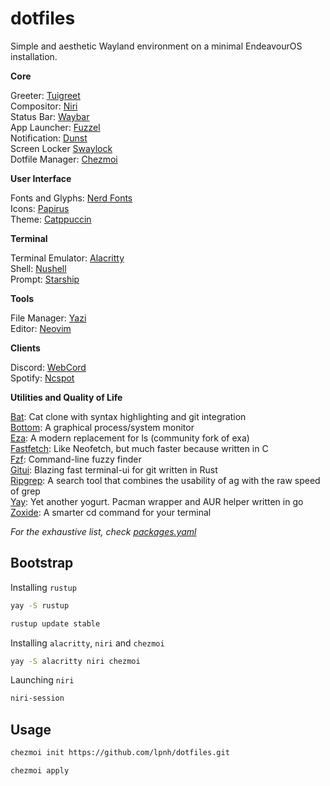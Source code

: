 # dotfiles

Simple and aesthetic Wayland environment on a minimal EndeavourOS installation.

**Core**

Greeter: [Tuigreet](https://github.com/apognu/tuigreet)  
Compositor: [Niri](https://github.com/YaLTeR/niri)  
Status Bar: [Waybar](https://github.com/Alexays/Waybar)  
App Launcher: [Fuzzel](https://codeberg.org/dnkl/fuzzel)  
Notification: [Dunst](https://github.com/dunst-project/dunst)  
Screen Locker [Swaylock](https://github.com/swaywm/swaylock)  
Dotfile Manager: [Chezmoi](https://github.com/twpayne/chezmoi)

**User Interface**

Fonts and Glyphs: [Nerd Fonts](https://github.com/ryanoasis/nerd-fonts)  
Icons: [Papirus](https://github.com/PapirusDevelopmentTeam/papirus-icon-theme)  
Theme: [Catppuccin](https://github.com/catppuccin/catppuccin)

**Terminal**

Terminal Emulator: [Alacritty](https://github.com/alacritty/alacritty)  
Shell: [Nushell](https://github.com/nushell/nushell)  
Prompt: [Starship](https://github.com/starship/starship)

**Tools**

File Manager: [Yazi](https://github.com/sxyazi/yazi)  
Editor: [Neovim](https://github.com/neovim/neovim)

**Clients**

Discord: [WebCord](https://github.com/SpacingBat3/WebCord)  
Spotify: [Ncspot](https://github.com/hrkfdn/ncspot)

**Utilities and Quality of Life**

[Bat](https://github.com/sharkdp/bat): Cat clone with syntax highlighting and
git integration  
[Bottom](https://github.com/ClementTsang/bottom): A graphical process/system
monitor  
[Eza](https://github.com/eza-community/eza): A modern replacement for ls
(community fork of exa)  
[Fastfetch](https://github.com/fastfetch-cli/fastfetch): Like Neofetch, but
much faster because written in C  
[Fzf](https://github.com/junegunn/fzf): Command-line fuzzy finder  
[Gitui](https://github.com/extrawurst/gitui): Blazing fast terminal-ui for git
written in Rust  
[Ripgrep](https://github.com/BurntSushi/ripgrep): A search tool that combines
the usability of ag with the raw speed of grep  
[Yay](https://github.com/Jguer/yay): Yet another yogurt. Pacman wrapper and AUR
helper written in go  
[Zoxide](https://github.com/ajeetdsouza/zoxide): A smarter cd command for your
terminal

*For the exhaustive list, check [packages.yaml](home/.chezmoidata/packages.yaml)*

## Bootstrap

Installing `rustup`

```sh
yay -S rustup
```

```sh
rustup update stable
```

Installing `alacritty`, `niri` and `chezmoi`

```sh
yay -S alacritty niri chezmoi
```

Launching `niri`

```sh
niri-session
```

## Usage

```sh
chezmoi init https://github.com/lpnh/dotfiles.git
```

```sh
chezmoi apply
```
